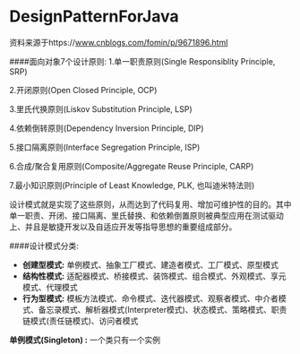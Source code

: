 # DesignPatternForJava

资料来源于https://www.cnblogs.com/fomin/p/9671896.html

####面向对象7个设计原则:
1.单一职责原则(Single Responsiblity Principle, SRP)

2.开闭原则(Open Closed Principle, OCP)

3.里氏代换原则(Liskov Substitution Principle, LSP)

4.依赖倒转原则(Dependency Inversion Principle, DIP)

5.接口隔离原则(Interface Segregation Principle, ISP)

6.合成/聚合复用原则(Composite/Aggregate Reuse Principle, CARP)

7.最小知识原则(Principle of Least Knowledge, PLK, 也叫迪米特法则)

设计模式就是实现了这些原则，从而达到了代码复用、增加可维护性的目的。其中单一职责、开闭、接口隔离、里氏替换、和依赖倒置原则被典型应用在测试驱动上、并且是敏捷开发以及自适应开发等指导思想的重要组成部分。


####设计模式分类:

 * **创建型模式:** 单例模式、抽象工厂模式、建造者模式、工厂模式、原型模式
 * **结构性模式:** 适配器模式、桥接模式、装饰模式、组合模式、外观模式、享元模式、代理模式
 * **行为型模式:** 模板方法模式、命令模式、迭代器模式、观察者模式、中介者模式、备忘录模式、解析器模式(Interpreter模式)、状态模式、策略模式、职责链模式(责任链模式)、访问者模式
 
**单例模式(Singleton) :** 一个类只有一个实例